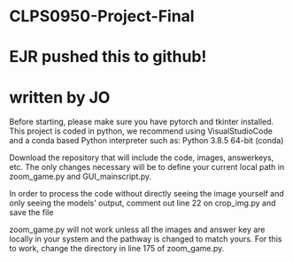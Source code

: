 # CLPS0950-Project-Final
# EJR pushed this to github!
# written by JO
Before starting, please make sure you have pytorch and tkinter installed. 
This project is coded in python, we recommend using VisualStudioCode and a conda based Python interpreter such as: Python 3.8.5 64-bit (conda) 

Download the repository that will include the code, images, answerkeys, etc. The only changes necessary will be to define your current local path in zoom_game.py and GUI_mainscript.py. 

In order to process the code without directly seeing the image yourself and only seeing the models' output, comment out line 22 on crop_img.py and save the file

zoom_game.py will not work unless all the images and answer key are locally in your system and the pathway is changed to match yours. For this to work, change the directory in line 175 of zoom_game.py. 


